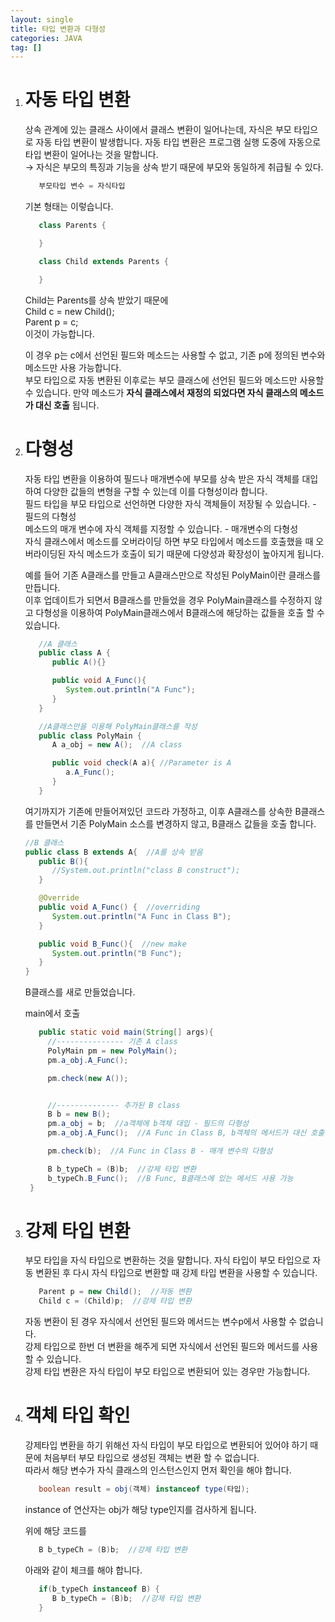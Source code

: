 ```yaml
---
layout: single
title: 타입 변환과 다형성
categories: JAVA
tag: []
---
```


1. # 자동 타입 변환
   상속 관계에 있는 클래스 사이에서 클래스 변환이 일어나는데, 자식은 부모 타입으로 자동 타입 변환이 발생합니다. 자동 타입 변환은 프로그램 실행 도중에 자동으로 타입 변환이 일어나는 것을 말합니다.   
   → 자식은 부모의 특징과 기능을 상속 받기 때문에 부모와 동일하게 취급될 수 있다.  

   ```java
      부모타입 변수 = 자식타입
   ```
   기본 형태는 이렇습니다.

   ```java
      class Parents {

      }

      class Child extends Parents {

      }
   ```   
   Child는 Parents를 상속 받았기 때문에   
   Child c = new Child();   
   Parent p = c;   
   이것이 가능합니다.   

   이 경우 p는 c에서 선언된 필드와 메소드는 사용할 수 없고, 기존 p에 정의된 변수와 메소드만 사용 가능합니다.   
   부모 타입으로 자동 변환된 이후로는 부모 클래스에 선언된 필드와 메소드만 사용할 수 있습니다. 만약 메소드가 __자식 클래스에서 재정의 되었다면 자식 클래스의 메소드가 대신 호출__ 됩니다.

1. # 다형성
   자동 타입 변환을 이용하여 필드나 매개변수에 부모를 상속 받은 자식 객체를 대입하여 다양한 값들의 변형을 구할 수 있는데 이를 다형성이라 합니다.    
   필드 타입을 부모 타입으로 선언하면 다양한 자식 객체들이 저장될 수 있습니다. - 필드의 다형성   
   메소드의 매개 변수에 자식 객체를 지정할 수 있습니다. - 매개변수의 다형성      
   자식 클래스에서 메소드를 오버라이딩 하면 부모 타입에서 메소드를 호출했을 때 오버라이딩된 자식 메소드가 호출이 되기 때문에 다양성과 확장성이 높아지게 됩니다.   
   
   예를 들어 기존 A클래스를 만들고 A클래스만으로 작성된 PolyMain이란 클래스를 만듭니다.   
   이후 업데이트가 되면서 B클래스를 만들었을 경우 PolyMain클래스를 수정하지 않고 다형성을 이용하여 PolyMain클래스에서 B클래스에 해당하는 값들을 호출 할 수 있습니다.   
   ```java
      //A 클래스
      public class A {
         public A(){}

         public void A_Func(){
            System.out.println("A Func");
         }
      }

      //A클래스만을 이용해 PolyMain클래스를 작성
      public class PolyMain {
         A a_obj = new A();  //A class

         public void check(A a){ //Parameter is A
            a.A_Func();
         }  
      }
      ```
      여기까지가 기존에 만들어져있던 코드라 가정하고, 이후 A클래스를 상속한 B클래스를 만들면서 기존 PolyMain 소스를 변경하지 않고, B클래스 값들을 호출 합니다.
      ```java
      //B 클래스
      public class B extends A{  //A를 상속 받음
         public B(){
            //System.out.println("class B construct");
         }

         @Override
         public void A_Func() {  //overriding
            System.out.println("A Func in Class B");
         }

         public void B_Func(){  //new make
            System.out.println("B Func");
         }
      }      
   ```   
   B클래스를 새로 만들었습니다.   

   main에서 호출   
   ```java
      public static void main(String[] args){
        //--------------- 기존 A class
        PolyMain pm = new PolyMain();
        pm.a_obj.A_Func();

        pm.check(new A());


        //-------------- 추가된 B class
        B b = new B();
        pm.a_obj = b;  //a객체에 b객체 대입 - 필드의 다형성
        pm.a_obj.A_Func();  //A Func in Class B, b객체의 메서드가 대신 호출

        pm.check(b);  //A Func in Class B - 매개 변수의 다형성

        B b_typeCh = (B)b;  //강제 타입 변환
        b_typeCh.B_Func();  //B Func, B클래스에 있는 메서드 사용 가능
    }
   ```

1. # 강제 타입 변환
   부모 타입을 자식 타입으로 변환하는 것을 말합니다. 자식 타입이 부모 타입으로 자동 변환된 후 다시 자식 타입으로 변환할 때 강제 타입 변환을 사용할 수 있습니다.   
   ```java
      Parent p = new Child();  //자동 변환
      Child c = (Child)p;  //강제 타입 변환
   ```   
   자동 변환이 된 경우 자식에서 선언된 필드와 메서드는 변수p에서 사용할 수 없습니다.    
   강제 타입으로 한번 더 변환을 해주게 되면 자식에서 선언된 필드와 메서드를 사용할 수 있습니다.   
   강제 타입 변환은 자식 타입이 부모 타입으로 변환되어 있는 경우만 가능합니다.   

1. # 객체 타입 확인
   강제타입 변환을 하기 위해선 자식 타입이 부모 타입으로 변환되어 있어야 하기 때문에 처음부터 부모 타입으로 생성된 객체는 변환 할 수 없습니다.   
   따라서 해당 변수가 자식 클래스의 인스턴스인지 먼저 확인을 해야 합니다.   
   ```java
      boolean result = obj(객체) instanceof type(타입);
   ```   
   instance of 연산자는 obj가 해당 type인지를 검사하게 됩니다.   

   위에 해당 코드를
   ```java
      B b_typeCh = (B)b;  //강제 타입 변환
   ```   

   아래와 같이 체크를 해야 합니다.   
   ```java
      if(b_typeCh instanceof B) {
         B b_typeCh = (B)b;  //강제 타입 변환
      }
   ```
